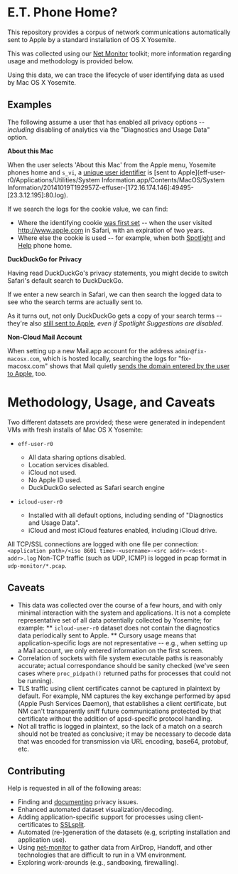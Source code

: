 # E.T. Phone Home?

This repository provides a corpus of network communications automatically sent
to Apple by a standard installation of OS X Yosemite.

This was collected using our
[Net Monitor](https://github.com/fix-macosx/net-monitor) toolkit; more information regarding usage and methodology is provided below.

Using this data, we can trace the lifecycle of user identifying data
as used by Mac OS X Yosemite.

## Examples

The following assume a user that has enabled all privacy options -- *including* disabling
of analytics via the "Diagnostics and Usage Data" option.

**About this Mac**

When the user selects 'About this Mac' from the Apple menu, Yosemite phones home and `s_vi`, a [unique user identifier](http://microsite.omniture.com/t2/help/en_US/whitepapers/cookies/cookies_analytics.html#concept_98805569FE284595B34A7684647D7C71__section_5D50A078DE444D12B7D927D68FF3B679) is [sent to Apple](eff-user-r0/Applications/Utilities/System Information.app/Contents/MacOS/System Information/20141019T192957Z-effuser-[172.16.174.146]:49495-[23.3.12.195]:80.log).

If we search the logs for the cookie value, we can find:

* Where the identifying cookie [was first set](eff-user-r0/System/Library/Frameworks/WebKit.framework/Versions/A/XPCServices/com.apple.WebKit.Networking.xpc/Contents/MacOS/com.apple.WebKit.Networking/20141019T192908Z-effuser-[172.16.174.146]:49491-[66.235.139.206]:80.log) -- when the user visited <http://www.apple.com> in Safari, with an expiration of two years.
* Where else the cookie is used -- for example, when both [Spotlight](eff-user-r0/System/Library/CoreServices/Spotlight.app/Contents/XPCServices/com.apple.metadata.SpotlightNetHelper.xpc/Contents/MacOS/com.apple.metadata.SpotlightNetHelper/20141019T200316Z-effuser-[172.16.174.146]:49166-[17.254.32.16]:80.log) and [Help](eff-user-r0/System/Library/CoreServices/HelpViewer.app/Contents/MacOS/HelpViewer/20141019T193022Z-effuser-[172.16.174.146]:49539-[96.17.236.244]:443.log) phone home.

**DuckDuckGo for Privacy**

Having read DuckDuckGo's privacy statements, you might decide to switch Safari's default search to DuckDuckGo.

If we enter a new search in Safari, we can then search the logged data to see who the search terms are actually sent to.

As it turns out, not only DuckDuckGo gets a copy of your search terms -- they're also [still sent to Apple](eff-user-r0/Applications/Safari.app/Contents/MacOS/Safari/20141019T204534Z-effuser-[172.16.174.146]:49700-[17.249.89.247]:443.log), *even if Spotlight Suggestions are disabled*.

**Non-Cloud Mail Account**

When setting up a new Mail.app account for the address `admin@fix-macosx.com`, which is hosted locally, searching the
logs for "fix-macosx.com" shows that Mail quietly [sends the domain entered by the user to Apple](eff-user-r0/Applications/Mail.app/Contents/MacOS/Mail/20141019T193338Z-effuser-[172.16.174.146]:49713-[17.134.62.228]:443.log), too.

# Methodology, Usage, and Caveats

Two different datasets are provided; these were generated in independent VMs
with fresh installs of Mac OS X Yosemite:

* `eff-user-r0`
	* All data sharing options disabled.
	* Location services disabled.
	* iCloud not used.
	* No Apple ID used.
	* DuckDuckGo selected as Safari search engine

* `icloud-user-r0`
	* Installed with all default options, including sending of "Diagnostics and Usage Data".
	* iCloud and most iCloud features enabled, including iCloud drive.

All TCP/SSL connections are logged with one file per connection: `<application path>/<iso 8601 time>-<username>-<src addr>-<dest-addr>.log`
Non-TCP traffic (such as UDP, ICMP) is logged in pcap format in `udp-monitor/*.pcap`.

## Caveats

* This data was collected over the course of a few hours, and with only minimal interaction with the system and applications. It is
not a complete representative set of all data potentially collected by Yosemite; for example:
** `icloud-user-r0` dataset does not contain the diagnostics data periodically sent to Apple.
** Cursory usage means that application-specific logs are not representative -- e.g., when setting up a Mail account, we only entered information on the first screen.
* Correlation of sockets with file system executable paths is reasonably accurate; actual correspondance should be sanity checked (we've
seen cases where `proc_pidpath()` returned paths for processes that could not be running).
* TLS traffic using client certificates cannot be captured in plaintext by default. For
example, NM captures the key exchange performed by apsd (Apple Push Services Daemon),
that establishes a client certificate, but NM can't transparently sniff future communications
protected by that certificate without the addition of apsd-specific protocol handling.
* Not all traffic is logged in plaintext, so the lack of a match on a search should not be treated as conclusive; it may be necessary to
decode data that was encoded for transmission via URL encoding, base64, protobuf, etc.

## Contributing

Help is requested in all of the following areas:

* Finding and [documenting](https://github.com/fix-macosx/fix-macosx/issues) privacy issues.
* Enhanced automated dataset visualization/decoding.
* Adding application-specific support for processes using client-certificates to [SSLsplit](https://github.com/fix-macosx/sslsplit).
* Automated (re-)generation of the datasets (e.g, scripting installation and application use).
* Using [net-monitor](https://github.com/fix-macosx/net-monitor) to gather data from AirDrop, Handoff, and other technologies that are difficult to run in a VM environment.
* Exploring work-arounds (e.g., sandboxing, firewalling).
